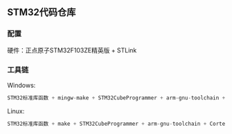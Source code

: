 ## STM32代码仓库
### 配置
硬件：正点原子STM32F103ZE精英版 + STLink
### 工具链
Windows:
```c
STM32标准库函数 + mingw-make + STM32CubeProgrammer + arm-gnu-toolchain + Cortex-Debug + STLink-server
```

Linux:
```c
STM32标准库函数 + make + STM32CubeProgrammer + arm-gnu-toolchain + Cortex-Debug + STLink-server
```